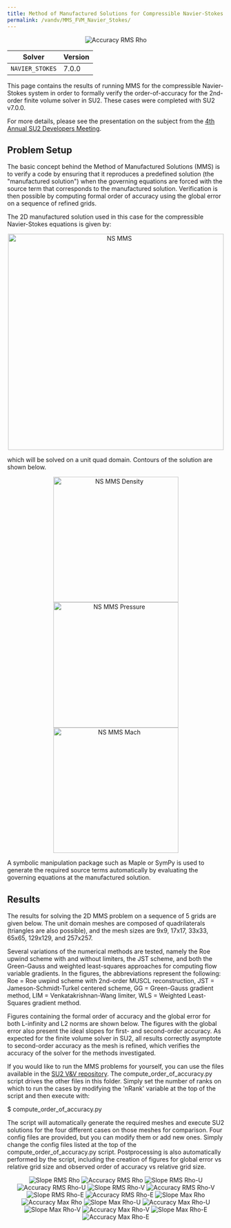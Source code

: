 ```yaml
---
title: Method of Manufactured Solutions for Compressible Navier-Stokes
permalink: /vandv/MMS_FVM_Navier_Stokes/
---
```


<p align="center">
<img src="/vandv_files/FVM_Navier_Stokes/images/accuracy_rms_rho.png" alt="Accuracy RMS Rho" />
</p>

| Solver | Version |
| --- | --- |
| `NAVIER_STOKES`| 7.0.0 |

This page contains the results of running MMS for the compressible Navier-Stokes system in order to formally verify the order-of-accuracy for the 2nd-order finite volume solver in SU2. These cases were completed with SU2 v7.0.0.

For more details, please see the presentation on the subject from the [4th Annual SU2 Developers Meeting](https://su2foundation.org/wp-content/uploads/2019/05/SU2_Verification_EdwinTom.pdf). 

## Problem Setup

The basic concept behind the Method of Manufactured Solutions (MMS) is to verify a code by ensuring that it reproduces a predefined solution (the "manufactured solution") when the governing equations are forced with the source term that corresponds to the manufactured solution. Verification is then possible by computing formal order of accuracy using the global error on a sequence of refined grids.

The 2D manufactured solution used in this case for the compressible Navier-Stokes equations is given by:

<p align="center">
<img src="/vandv_files/FVM_Navier_Stokes/images/ns_mms.png" alt="NS MMS" width="500"/>
</p>

which will be solved on a unit quad domain. Contours of the solution are shown below.

<p align="center">
<img src="/vandv_files/FVM_Navier_Stokes/images/ns_mms_density.png" alt="NS MMS Density" width="290"/>
<img src="/vandv_files/FVM_Navier_Stokes/images/ns_mms_pressure.png" alt="NS MMS Pressure" width="290"/>
<img src="/vandv_files/FVM_Navier_Stokes/images/ns_mms_mach.png" alt="NS MMS Mach" width="290"/>
</p>

A symbolic manipulation package such as Maple or SymPy is used to generate the required source terms automatically by evaluating the governing equations at the manufactured solution.

## Results

The results for solving the 2D MMS problem on a sequence of 5 grids are given below. The unit domain meshes are composed of quadrilaterals (triangles are also possible), and the mesh sizes are 9x9, 17x17, 33x33, 65x65, 129x129, and 257x257. 

Several variations of the numerical methods are tested, namely the Roe upwind scheme with and without limiters, the JST scheme, and both the Green-Gauss and weighted least-squares approaches for computing flow variable gradients. In the figures, the abbreviations represent the following: Roe = Roe uwpind scheme with 2nd-order MUSCL reconstruction, JST = Jameson-Schmidt-Turkel centered scheme, GG = Green-Gauss gradient method, LIM = Venkatakrishnan-Wang limiter, WLS = Weighted Least-Squares gradient method.

Figures containing the formal order of accuracy and the global error for both L-infinity and L2 norms are shown below. The figures with the global error also present the ideal slopes for first- and second-order accuracy. As expected for the finite volume solver in SU2, all results correctly asymptote to second-order accuracy as the mesh is refined, which verifies the accuracy of the solver for the methods investigated.

If you would like to run the MMS problems for yourself, you can use the files available in the [SU2 V&V repository](https://github.com/su2code/VandV/tree/master/mms/fvm_navierstokes). The compute_order_of_accuracy.py script drives the other files in this folder. Simply set the number of ranks on which to run the cases by modifying the 'nRank' variable at the top of the script and then execute with:

$ compute_order_of_accuracy.py

The script will automatically generate the required meshes and execute SU2 solutions for the four different cases on those meshes for comparison. Four config files are provided, but you can modify them or add new ones. Simply change the config files listed at the top of the compute_order_of_accuracy.py script. Postprocessing is also automatically performed by the script, including the creation of figures for global error vs relative grid size and observed order of accuracy vs relative grid size.

<p align="center">
<img src="/vandv_files/FVM_Navier_Stokes/images/slope_rms_rho.png" alt="Slope RMS Rho" />
<img src="/vandv_files/FVM_Navier_Stokes/images/accuracy_rms_rho.png" alt="Accuracy RMS Rho" />
<img src="/vandv_files/FVM_Navier_Stokes/images/slope_rms_rhou.png" alt="Slope RMS Rho-U" />
<img src="/vandv_files/FVM_Navier_Stokes/images/accuracy_rms_rhou.png" alt="Accuracy RMS Rho-U" />
<img src="/vandv_files/FVM_Navier_Stokes/images/slope_rms_rhov.png" alt="Slope RMS Rho-V" />
<img src="/vandv_files/FVM_Navier_Stokes/images/accuracy_rms_rhov.png" alt="Accuracy RMS Rho-V" />
<img src="/vandv_files/FVM_Navier_Stokes/images/slope_rms_rhoe.png" alt="Slope RMS Rho-E" />
<img src="/vandv_files/FVM_Navier_Stokes/images/accuracy_rms_rhoe.png" alt="Accuracy RMS Rho-E" />
<img src="/vandv_files/FVM_Navier_Stokes/images/slope_max_rho.png" alt="Slope Max Rho" />
<img src="/vandv_files/FVM_Navier_Stokes/images/accuracy_max_rho.png" alt="Accuracy Max Rho" />
<img src="/vandv_files/FVM_Navier_Stokes/images/slope_max_rhou.png" alt="Slope Max Rho-U" />
<img src="/vandv_files/FVM_Navier_Stokes/images/accuracy_max_rhou.png" alt="Accuracy Max Rho-U" />
<img src="/vandv_files/FVM_Navier_Stokes/images/slope_max_rhov.png" alt="Slope Max Rho-V" />
<img src="/vandv_files/FVM_Navier_Stokes/images/accuracy_max_rhov.png" alt="Accuracy Max Rho-V" />
<img src="/vandv_files/FVM_Navier_Stokes/images/slope_max_rhoe.png" alt="Slope Max Rho-E" />
<img src="/vandv_files/FVM_Navier_Stokes/images/accuracy_max_rhoe.png" alt="Accuracy Max Rho-E" />
</p>

